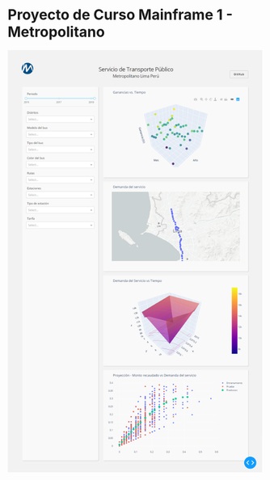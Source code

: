 # Proyecto de Curso Mainframe 1 - Metropolitano

![DashboardFinal](Documentacion/Imagenes/DashboardFinal.png)
